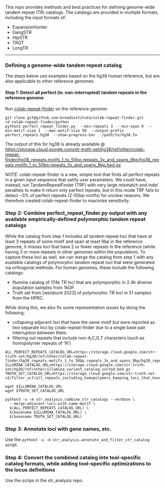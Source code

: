 This repo provides methods and best practices for defining genome-wide tandem repeat (TR) catalogs. 
The catalogs are provided in multiple formats, including the input formats of:
- ExpansionHunter
- GangSTR
- HipSTR
- TRGT
- LongTR

---
### Defining a genome-wide tandem repeat catalog

The steps below use examples based on the hg38 human reference, but are also applicable to other reference genomes. 

#### Step 1: Detect all perfect (ie. non-interrupted) tandem repeats in the reference genome

Run [colab-repeat-finder](https://github.com/broadinstitute/colab-repeat-finder) on the reference genome: 

```
git clone git@github.com:broadinstitute/colab-repeat-finder.git
cd colab-repeat-finder/python
python3 perfect_repeat_finder.py  --min-repeats 3  --min-span 9  --min-motif-size 1  --max-motif-size 50  --output-prefix perfect_repeats.hg38  --show-progress-bar   /path/to/hg38.fa   
```

The output of this for hg38 is already available @
https://storage.cloud.google.com/str-truth-set/hg38/ref/other/colab-repeat-finder/hg38_repeats.motifs_1_to_50bp.repeats_3x_and_spans_9bp/hg38_repeats.motifs_1_to_50bp.repeats_3x_and_spans_9bp.bed.gz

*NOTE:* colab-repeat-finder is a new, simple tool that finds all perfect repeats in a given input sequence that satify user parameters. We could have, instead, run TandemRepeatFinder (TRF) with very large mismatch and indel penalties to make it return only perfect repeats, but in this mode TRF fails to detect ~3% of perfect repeats (2-50bp motifs) for unclear reasons. We therefore created colab-repeat-finder to maximise sensitivity. 


### Step 2: Combine perfect_repeat_finder.py output with any available empirically-defined polymorphic tandem repeat catalogs

While the catalog from step 1 includes all tandem repeat loci that have at least 3 repeats of some motif and span at least 9bp in the reference genome, it misses loci that have 2 or fewer repeats in the reference (while having 3 or more repeats in other genomes within the population). To capture these loci as well, we can merge the catalog from step 1 with any available catalogs of polymorphic tandem repeat loci that were generated via 
orthogonal methods. For human genomes, these include the following catalogs:

* Illumina catalog of 174k TR loci that are polymporphic in 2.4k diverse population samples from 1kGP.  
* Truth set from [weisburd 2023] of polymorphic TR loci in 51 samples from the HPRC. 

While doing this, we also fix some representation issues by doing the following:
- collapsing adjacent loci that have the same motif but were reported as two separate loci by colab-repeat-finder due to a single base pair interruption between them.
- filtering out repeats that include non-A,C,G,T characters (such as homopolymer repeats of 'N')

```
ALL_PERFECT_REPEATS_CATALOG_URL=https://storage.cloud.google.com/str-truth-set/hg38/ref/other/colab-repeat-finder/hg38_repeats.motifs_1_to_50bp.repeats_3x_and_spans_9bp/hg38_repeats.motifs_1_to_50bp.repeats_3x_and_spans_9bp.bed.gz
ILLUMINA_CATALOG_URL=https://storage.cloud.google.com/str-truth-set/hg38/ref/other/illumina_variant_catalog.sorted.bed.gz
TRUTH_SET_CATALOG_URL=https://storage.cloud.google.com/str-truth-set-v2/filter_vcf/all_repeats_including_homopolymers_keeping_loci_that_have_overlapping_variants/combined/combined.51_samples.variants.bed.gz

wget $ILLUMINA_CATALOG_URL
wget $TRUTH_SET_CATALOG_URL

python3 -u -m str_analysis.combine_str_catalogs --verbose \
  --merge-adjacent-loci-with-same-motif \
  $(ALL_PERFECT_REPEATS_CATALOG_URL) \
  $(basename $ILLUMINA_CATALOG_URL) \
  $(basename TRUTH_SET_CATALOG_URL)
```



### Step 3: Annotate loci with gene names, etc.

Use the `python3 -u -m str_analysis.annotate_and_filter_str_catalog` script.

### Step 4: Convert the combined catalog into tool-specific catalog formats, while adding tool-specific optimizations to the locus definitions 

Use the scrips in the str_analysis repo.

